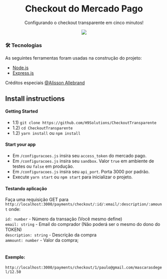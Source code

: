 <h1 align="center">Checkout do Mercado Pago</h1>
<p align="center">Configurando o checkout transparente em cinco minutos!</p>

<p align="center">
<img src="https://img.shields.io/static/v1?label=Checkout&message=MP&color=009ee3&style=for-the-badge&logo=ghost"/>
</p>

### 🛠 Tecnologias

As seguintes ferramentas foram usadas na construção do projeto:

- [Node.js](https://nodejs.org/en/)
- [Express.js](https://expressjs.com/)

<p>Créditos especiais <a target="_blank" href="https://medium.com/integra%C3%A7%C3%A3o-de-pagamentos-com-mercado-pago-e-react/integra%C3%A7%C3%A3o-de-pagamentos-com-react-native-node-js-e-smartcheckout-do-mercado-pago-64eedbb0eae9">@Alisson Allebrand</a></p>

<h2>Install instructions</h2>
<h4>Getting Started</h4>
<ul>
  <li>1.1) <code>git clone https://github.com/H9Solutions/CheckoutTransparente</code></li>
  <li>1.2) <code>cd CheckoutTransparente</code></li>
  <li>1.2) <code>yarn install</code> ou <code>npm install</code></li>
</ul>

<h4>Start your app</h4>
<ul>
  <li>
    Em <code>/configuracoes.js</code> insira seu <code>access_token</code> do mercado pago. 
  </li>
  <li>
    Em <code>/configuracoes.js</code> insira seu <code>sandbox</code>. Valor <code>true</code> em ambiente de testes ou <code>false</code> em produção.
  </li>
   <li>
    Em <code>/configuracoes.js</code> insira seu <code>api_port</code>. Porta 3000 por padrão. 
  </li>
  <li>Execute <code>yarn start</code> ou <code>npm start</code> para inicializar o projeto.</li>
  
</ul>


<h4>Testando aplicação</h4>
Faça uma requisição GET para <code>http://localhost:3000/payments/checkout/:id/:email/:description/:amount</code> onde: <br>

<code>id: number</code> - Número da transação (Você mesmo define) <br>
<code>email: string</code> - Email do comprador (Não poderá ser o mesmo do dono do TOKEN)<br>
<code>description: string</code> - Descrição da compra<br>
<code>ammount: number</code> - Valor da compra;<br><br>


<h4> Exemplo: </h4>
<code>http://localhost:3000/payments/checkout/1/paulo@gmail.com/mascarasdegel/12.50</code>
